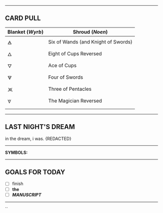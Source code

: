 

---

CARD PULL
--


| Blanket (*Wyrb*) | Shroud (*Noen*)                     |
| ---------------- | ----------------------------------- |
| 🜁               | Six of Wands (and Knight of Swords) |
| 🜂               | Eight of Cups Reversed              |
| 🜄               | Ace of Cups                         |
| 🜃               | Four of Swords                      |
| 🝪               | Three of Pentacles                  |
| 🝧               | The Magician Reversed               |
|                  |                                     |



---

## LAST NIGHT'S DREAM

in the dream, i was. {REDACTED}


---

**SYMBOLS:**  



---

## GOALS FOR TODAY

- [ ] finish
- [ ] **the**
- [ ] ***MANUSCRIPT***

---
``